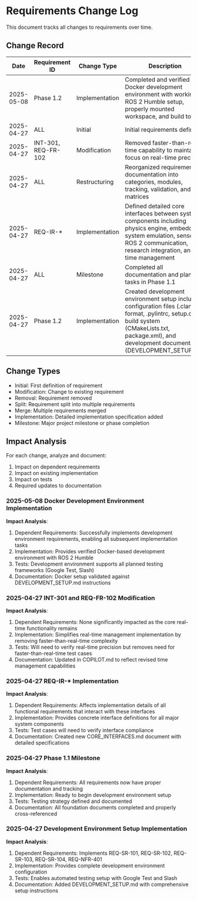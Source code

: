# Requirements Change Log

This document tracks all changes to requirements over time.

## Change Record

| Date | Requirement ID | Change Type | Description | Author | Approved By |
|------|---------------|-------------|-------------|--------|-------------|
| 2025-05-08 | Phase 1.2 | Implementation | Completed and verified Docker development environment with working ROS 2 Humble setup, properly mounted workspace, and build tools | AlejandroV | - |
| 2025-04-27 | ALL | Initial | Initial requirements defined | AlejandroV | - |
| 2025-04-27 | INT-301, REQ-FR-102 | Modification | Removed faster-than-real-time capability to maintain focus on real-time precision | AlejandroV | - |
| 2025-04-27 | ALL | Restructuring | Reorganized requirements documentation into categories, modules, tracking, validation, and matrices | AlejandroV | - |
| 2025-04-27 | REQ-IR-* | Implementation | Defined detailed core interfaces between system components including physics engine, embedded system emulation, sensors, ROS 2 communication, research integration, and time management | AlejandroV | - |
| 2025-04-27 | ALL | Milestone | Completed all documentation and planning tasks in Phase 1.1 | AlejandroV | - |
| 2025-04-27 | Phase 1.2 | Implementation | Created development environment setup including: configuration files (.clang-format, .pylintrc, setup.cfg), build system (CMakeLists.txt, package.xml), and development documentation (DEVELOPMENT_SETUP.md) | AlejandroV | - |

## Change Types
- Initial: First definition of requirement
- Modification: Change to existing requirement
- Removal: Requirement removed
- Split: Requirement split into multiple requirements
- Merge: Multiple requirements merged
- Implementation: Detailed implementation specification added
- Milestone: Major project milestone or phase completion

## Impact Analysis
For each change, analyze and document:
1. Impact on dependent requirements
2. Impact on existing implementation
3. Impact on tests
4. Required updates to documentation

### 2025-05-08 Docker Development Environment Implementation
**Impact Analysis**:
1. Dependent Requirements: Successfully implements development environment requirements, enabling all subsequent implementation tasks
2. Implementation: Provides verified Docker-based development environment with ROS 2 Humble
3. Tests: Development environment supports all planned testing frameworks (Google Test, Slash)
4. Documentation: Docker setup validated against DEVELOPMENT_SETUP.md instructions

### 2025-04-27 INT-301 and REQ-FR-102 Modification
**Impact Analysis**:
1. Dependent Requirements: None significantly impacted as the core real-time functionality remains
2. Implementation: Simplifies real-time management implementation by removing faster-than-real-time complexity
3. Tests: Will need to verify real-time precision but removes need for faster-than-real-time test cases
4. Documentation: Updated in COPILOT.md to reflect revised time management capabilities

### 2025-04-27 REQ-IR-* Implementation
**Impact Analysis**:
1. Dependent Requirements: Affects implementation details of all functional requirements that interact with these interfaces
2. Implementation: Provides concrete interface definitions for all major system components
3. Tests: Test cases will need to verify interface compliance
4. Documentation: Created new CORE_INTERFACES.md document with detailed specifications

### 2025-04-27 Phase 1.1 Milestone
**Impact Analysis**:
1. Dependent Requirements: All requirements now have proper documentation and tracking
2. Implementation: Ready to begin development environment setup
3. Tests: Testing strategy defined and documented
4. Documentation: All foundation documents completed and properly cross-referenced

### 2025-04-27 Development Environment Setup Implementation
**Impact Analysis**:
1. Dependent Requirements: Implements REQ-SR-101, REQ-SR-102, REQ-SR-103, REQ-SR-104, REQ-NFR-401
2. Implementation: Provides complete development environment configuration
3. Tests: Enables automated testing setup with Google Test and Slash
4. Documentation: Added DEVELOPMENT_SETUP.md with comprehensive setup instructions
